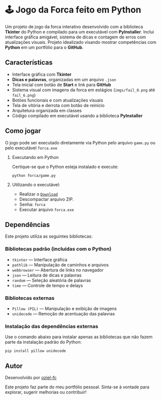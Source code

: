 # 🕹️ Jogo da Forca feito em Python

Um projeto de jogo da forca interativo desenvolvido com a biblioteca **Tkinter** do Python e compilado para um executável com **PyInstaller**. Inclui interface gráfica amigável, sistema de dicas e contagem de erros com atualizações visuais. Projeto idealizado visando mostrar competências com **Python** em um portfólio para o **GitHub**.

## Características

* Interface gráfica com **Tkinter**
* **Dicas e palavras**, organizadas em um arquivo `.json`
* Tela inicial com botão de **Start** e link para **GitHub**
* Sistema visual com imagens da forca em estágios (`imgs/fail_0.png` até `fail_6.png`)
* Botões funcionais e com atualizações visuais
* Tela de vitória e derrota com botão de reinício
* Arquitetura organizada em classes
* Código compilado em executável usando a biblioteca **PyInstaller**

## Como jogar
O jogo pode ser executado diretamente via Python pelo arquivo `game.py` ou pelo executável `forca.exe`
1. Executando em Python

    Certique-se que o Python esteja instalado e execute: 

    ```
    python forca/game.py
    ```
    
2. Utilizando o executável:
    * Realizar o [`Download`](https://github.com/oziel-fc/Jogo_da_Forca/releases/download/v1.0/forca.zip)
    * Descompactar arquivo ZIP.
    * Senha: `forca`
    * Executar arquivo `forca.exe`

## Dependências

Este projeto utiliza as seguintes bibliotecas:

### Bibliotecas padrão (incluídas com o Python)

- `tkinter` — Interface gráfica
- `pathlib` — Manipulação de caminhos e arquivos
- `webbrowser` — Abertura de links no navegador
- `json` — Leitura de dicas e palavras
- `random` — Seleção aleatória de palavras
- `time` — Controle de tempo e delays

### Bibliotecas externas

- `Pillow (PIL)` — Manipulação e exibição de imagens
- `unidecode` — Remoção de acentuação das palavras

### Instalação das dependências externas

Use o comando abaixo para instalar apenas as bibliotecas que não fazem parte da instalação padrão do Python:

```
pip install pillow unidecode
```

## Autor
Desenvolvido por [oziel-fc](https://github.com/oziel-fc)

Este projeto faz parte do meu portfólio pessoal. Sinta-se à vontade para explorar, sugerir melhorias ou contribuir!

